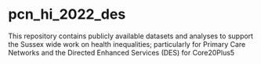 # pcn_hi_2022_des
This repository contains publicly available datasets and analyses to support the Sussex wide work on health inequalities; particularly for Primary Care Networks and the Directed Enhanced Services (DES) for Core20Plus5
